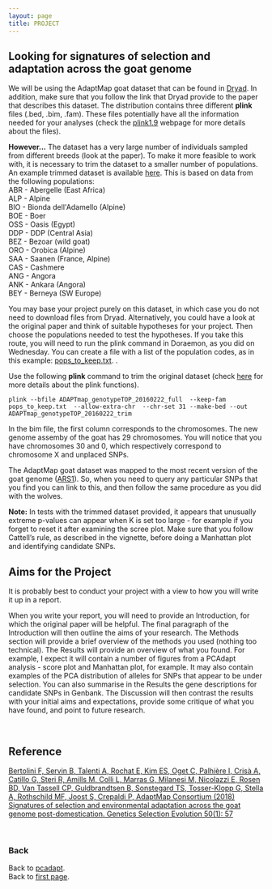 ```yaml
---
layout: page
title: PROJECT
---
```


## Looking for signatures of selection and adaptation across the goat genome


We will be using the AdaptMap goat dataset that can be found in [Dryad](https://datadryad.org/resource/doi:10.5061/dryad.v8g21pt). In addition, make sure that you follow the link that Dryad provide to the paper that describes this dataset. The distribution contains three different **plink** files (.bed, .bim, .fam). These files potentially have all the information needed for your analyses (check the [plink1.9](https://www.cog-genomics.org/plink/1.9/formats) webpage for more details about the files).


**However...** The dataset has a very large number of individuals sampled from different breeds (look at the paper). To make it more feasible to work with, it is necessary to trim the dataset to a smaller number of populations. An example trimmed dataset is available [here](../data/goat_trim.zip). This is based on data from the following populations:  
ABR - Abergelle (East Africa)  
ALP - Alpine  
BIO - Bionda dell'Adamello (Alpine)  
BOE - Boer  
OSS - Oasis (Egypt)  
DDP - DDP (Central Asia)  
BEZ - Bezoar (wild goat)  
ORO - Orobica (Alpine)  
SAA - Saanen (France, Alpine)  
CAS - Cashmere  
ANG - Angora  
ANK - Ankara (Angora)  
BEY - Berneya (SW Europe)  

You may base your project purely on this dataset, in which case you do not need to download files from Dryad. Alternatively, you could have a look at the original paper and think of suitable hypotheses for your project. Then choose the populations needed to test the hypotheses. If you take this route, you will need to run the plink command in Doraemon, as you did on Wednesday. You can create a file with a list of the population codes, as in this example: [pops_to_keep.txt](../data/pops_to_keep.txt).
. 

Use the following **plink** command to trim the original dataset (check [here](https://www.cog-genomics.org/plink/1.9/index) for more details about the plink functions). 

```
plink --bfile ADAPTmap_genotypeTOP_20160222_full  --keep-fam pops_to_keep.txt  --allow-extra-chr  --chr-set 31 --make-bed --out ADAPTmap_genotypeTOP_20160222_trim
```
In the bim file, the first column corresponds to the chromosomes. The new  genome assemby of the goat has 29 chromosomes. You will notice that you have chromosomes 30 and 0, which respectively correspond to chromosome X and unplaced SNPs.  

The AdaptMap goat dataset was mapped to the most recent version of the goat genome ([ARS1](https://www.ncbi.nlm.nih.gov/genome/gdv/browser/?acc=GCF_001704415.1&context=genome)). So, when you need to query any particular SNPs that you find you can link to this, and then follow the same procedure as you did with the wolves.

**Note:** In tests with the trimmed dataset provided, it appears that unusually extreme p-values can appear when K is set too large - for example if you forget to reset it after examining the scree plot. Make sure that you follow Cattell’s rule, as described in the vignette, before doing a Manhattan plot and identifying candidate SNPs.

## Aims for the Project

It is probably best to conduct your project with a view to how you will write it up in a report.

When you write your report, you will need to provide an Introduction, for which the original paper will be helpful. The final paragraph of the Introduction will then outline the aims of your research. The Methods section will provide a brief overview of the methods you used (nothing too technical). The Results will provide an overview of what you found. For example, I expect it will contain a number of figures from a PCAdapt analysis - score plot and Manhattan plot, for example. It may also contain examples of the PCA distribution of alleles for SNPs that appear to be under selection. You can also summarise in the Results the gene descriptions for candidate SNPs in Genbank. The Discussion will then contrast the results with your initial aims and expectations, provide some critique of what you have found, and point to future research. 

<br/>



## Reference
[Bertolini F, Servin B, Talenti A, Rochat E, Kim ES, Oget C, Palhière I, Crisà A, Catillo G, Steri R, Amills M, Colli L, Marras G, Milanesi M, Nicolazzi E, Rosen BD, Van Tassell CP, Guldbrandtsen B, Sonstegard TS, Tosser-Klopp G, Stella A, Rothschild MF, Joost S, Crepaldi P, AdaptMap Consortium (2018) Signatures of selection and environmental adaptation across the goat genome post-domestication. Genetics Selection Evolution 50(1): 57]( https://doi.org/10.1186/s12711-018-0421-y)

<br/>

### Back

Back to [pcadapt](./PCadapt.md).   
Back to [first page](../index.md).

